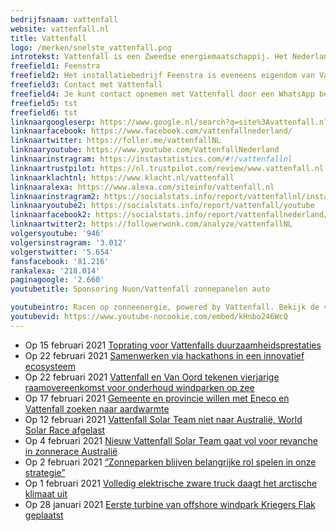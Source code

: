 ```yaml
---
bedrijfsnaam: vattenfall  
website: vattenfall.nl   
title: Vattenfall  
logo: /merken/snelste_vattenfall.png  
introtekst: Vattenfall is een Zweedse energiemaatschappij. Het Nederlandse Nutsbedrijf heette voorheen Nuon, en is in 1994 uit een fusie ontstaan. Het bedrijf wekt eleckticiteit, stadswarmte en aardgas op en verhandelt en levert deze ook. Daarnaast biedt Vattenfall additionele services aan om consumenten te helpen met het besparen van energie.  
freefield1: Feenstra  
freefield2: Het installatiebedrijf Feenstra is eveneens eigendom van Vattenfall. Via Feenstra kunnen consumenten isolatie, service, onderhoud en vervanging van hun verwarmingssystemen afnemen. Ook voor huisbeveiliging en ventilatie kan men bij Feenstra terecht.  
freefield3: Contact met Vattenfall  
freefield4: Je kunt contact opnemen met Vattenfall door een WhatsApp bericht te sturen naar +31208920230. Daarnaast kun je bellen met 0900-0808 (op werkdagen van 08:00 tot 15:00).  
freefield5: tst  
freefield6: tst  
linknaargoogleserp: https://www.google.nl/search?q=site%3Avattenfall.nl  
linknaarfacebook: https://www.facebook.com/vattenfallnederland/  
linknaartwitter: https://foller.me/vattenfallNL  
linknaaryoutube: https://www.youtube.com/VattenfallNederland  
linknaarinstragram: https://instastatistics.com/#!/vattenfallnl  
linknaartrustpilot: https://nl.trustpilot.com/review/www.vattenfall.nl  
linknaarklachtnl: https://www.klacht.nl/vattenfall  
linknaaralexa: https://www.alexa.com/siteinfo/vattenfall.nl  
linknaarinstragram2: https://socialstats.info/report/vattenfallnl/instagram  
linknaaryoutube2: https://socialstats.info/report/vattenfall/youtube  
linknaarfacebook2: https://socialstats.info/report/vattenfallnederland/facebook  
linknaartwitter2: https://followerwonk.com/analyze/vattenfallNL  
volgersyoutube: '946'  
volgersinstragram: '3.012'  
volgerstwitter: '5.654'  
fansfacebook: '81.216'  
rankalexa: '218.014'  
paginagoogle: '2.660'  
youtubetitle: Sponsoring Nuon/Vattenfall zonnepanelen auto  

youtubeintro: Racen op zonneenergie, powered by Vattenfall. Bekijk de video voor meer...  
youtubevid: https://www.youtube-nocookie.com/embed/kHnbo246WcQ  
---
```




- Op 15 februari 2021 [Toprating voor Vattenfalls duurzaamheidsprestaties](https://group.vattenfall.com/nl/newsroom/achtergrondartikel/2021/toprating-voor-vattenfalls-duurzaamheidsprestaties)
- Op 22 februari 2021 [Samenwerken via hackathons in een innovatief ecosysteem](https://group.vattenfall.com/nl/newsroom/interview/2021/samenwerken-via-hackathons-in-een-innovatief-ecosysteem)
- Op 22 februari 2021 [Vattenfall en Van Oord tekenen vierjarige raamovereenkomst voor onderhoud windparken op zee](https://group.vattenfall.com/nl/newsroom/persbericht/2021/Vattenfall-en-Van-Oord-tekenen-vierjarige-raamovereenkomst-voor-onderhoud-windparken-op-zee)
- Op 17 februari 2021 [Gemeente en provincie willen met Eneco en Vattenfall zoeken naar aardwarmte](https://group.vattenfall.com/nl/newsroom/persbericht/2021/gemeente-en-provincie-willen-met-eneco-en-vattenfall-zoeken-naar-aardwarmte)
- Op 12 februari 2021 [Vattenfall Solar Team niet naar Australië, World Solar Race afgelast](https://group.vattenfall.com/nl/newsroom/persbericht/2021/vattenfall-solar-team-niet-naar-australie-world-solar-race-afgelast)
- Op 4 februari 2021 [Nieuw Vattenfall Solar Team gaat vol voor revanche in zonnerace Australië](https://group.vattenfall.com/nl/newsroom/persbericht/2021/nieuw-vattenfall-solar-team-gaat-vol-voor-revanche-in-zonnerace-australie)
- Op 2 februari 2021 [“Zonneparken blijven belangrijke rol spelen in onze strategie”](https://group.vattenfall.com/nl/newsroom/achtergrondartikel/2021/zonneparken-blijven-belangrijke-rol-spelen-in-onze-strategie)
- Op 1 februari 2021 [Volledig elektrische zware truck daagt het arctische klimaat uit](https://group.vattenfall.com/nl/newsroom/achtergrondartikel/2021/volledig-elektrische-zware-truck-daagt-het-arctische-klimaat-uit)
- Op 28 januari 2021 [Eerste turbine van offshore windpark Kriegers Flak geplaatst](https://group.vattenfall.com/nl/newsroom/achtergrondartikel/2021/eerste-turbine-van-offshore-windpark-kriegers-flak-geplaatst)
